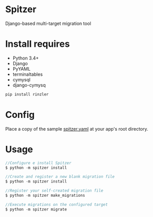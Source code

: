 # Spitzer

Django-based multi-target migration tool

# Install requires
- Python 3.4+
- Django
- PyYAML
- terminaltables
- cymysql
- django-cymysq

```PHP
pip install rinzler
```

# Config

Place a copy of the sample [spitzer.yaml](https://github.com/feliphebueno/Spitzer/wiki/spitzer.yaml) at 
your app's root directory.

# Usage
```PHP
//Configure e install Spitzer
$ python -m spitzer install

//Create and register a new blank migration file
$ python -m spitzer install

//Register your self-created migration file
$ python -m spitzer make_migrations

//Execute migrations on the configured target
$ python -m spitzer migrate

```
